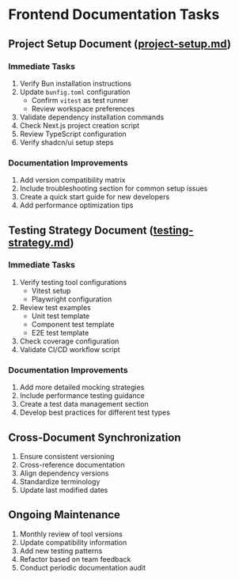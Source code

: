 # Frontend Documentation Tasks

## Project Setup Document ([project-setup.md](project-setup.md))

### Immediate Tasks
1. Verify Bun installation instructions
2. Update `bunfig.toml` configuration
   - Confirm `vitest` as test runner
   - Review workspace preferences
3. Validate dependency installation commands
4. Check Next.js project creation script
5. Review TypeScript configuration
6. Verify shadcn/ui setup steps

### Documentation Improvements
1. Add version compatibility matrix
2. Include troubleshooting section for common setup issues
3. Create a quick start guide for new developers
4. Add performance optimization tips

## Testing Strategy Document ([testing-strategy.md](testing-strategy.md))

### Immediate Tasks
1. Verify testing tool configurations
   - Vitest setup
   - Playwright configuration
2. Review test examples
   - Unit test template
   - Component test template
   - E2E test template
3. Check coverage configuration
4. Validate CI/CD workflow script

### Documentation Improvements
1. Add more detailed mocking strategies
2. Include performance testing guidance
3. Create a test data management section
4. Develop best practices for different test types

## Cross-Document Synchronization
1. Ensure consistent versioning
2. Cross-reference documentation
3. Align dependency versions
4. Standardize terminology
5. Update last modified dates

## Ongoing Maintenance
1. Monthly review of tool versions
2. Update compatibility information
3. Add new testing patterns
4. Refactor based on team feedback
5. Conduct periodic documentation audit
